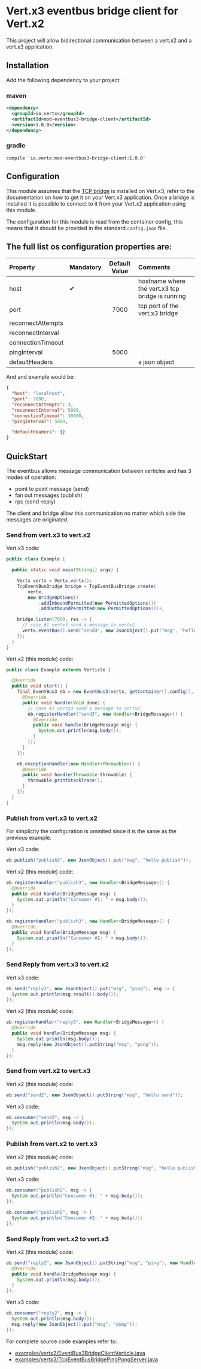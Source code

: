 # Vert.x3 eventbus bridge client for Vert.x2

This project will allow bidirectional communication between a vert.x2 and a vert.x3 application.

## Installation

Add the following dependency to your project:

### maven

```xml
<dependency>
  <groupId>io.vertx</groupId>
  <artifactId>mod-eventbus3-bridge-client</artifactId>
  <version>1.0.0</version>
</dependency>
```

### gradle

```
compile 'io.vertx:mod-eventbus3-bridge-client:1.0.0'
```

## Configuration

This module assumes that the [TCP bridge](http://vertx.io/docs/vertx-tcp-eventbus-bridge/java/) is installed on Vert.x3,
refer to the documentation on how to get it on your Vert.x3 application. Once a bridge is installed it is possible to
connect to it from your Vert.x2 application using this module.

The configuration for this module is read from the container config, this means that it should be provided in the
standard `config.json` file.

The full list os configuration properties are:
----------------------------------

| Property          | Mandatory | Default Value | Comments                                         |
|:------------------|:----------|:-------------:|:-------------------------------------------------|
| host              | ✔         |               | hostname where the vert.x3 tcp bridge is running |
| port              |           | 7000          | tcp port of the vert.x3 bridge                   |
| reconnectAttempts |           |               |                                                  |
| reconnectInterval |           |               |                                                  |
| connectionTimeout |           |               |                                                  |
| pingInterval      |           | 5000          |                                                  |
| defaultHeaders    |           |               | a json object                                    |

And and example would be:

```json
{
  "host": "localhost",
  "port": 7000,
  "reconnectAttempts": 3,
  "reconnectInterval": 5000,
  "connectionTimeout": 30000,
  "pingInterval": 5000,

  "defaultHeaders": {}
}
```

## QuickStart

The eventbus allows message communication between verticles and has 3 modes of operation:

* point to point message (send)
* fan out messages (publish)
* rpc (send-reply)

The client and bridge allow this communication no matter which side the messages are originated.

### Send from vert.x3 to vert.x2

Vert.x3 code:

```java
public class Example {

  public static void main(String[] args) {

    Vertx vertx = Vertx.vertx();
    TcpEventBusBridge bridge = TcpEventBusBridge.create(
        vertx,
        new BridgeOptions()
            .addInboundPermitted(new PermittedOptions())
            .addOutboundPermitted(new PermittedOptions()));

    bridge.listen(7000, res -> {
      // case #1 vertx3 send a message to vertx2
      vertx.eventBus().send("send3", new JsonObject().put("msg", "hello send"));
    });
  }
}
```

Vert.x2 (this module) code:

```java
public class Example extends Verticle {

  @Override
  public void start() {
    final EventBus3 eb = new EventBus3(vertx, getContainer().config(), new Handler<Void>() {
      @Override
      public void handle(Void done) {
        // case #1 vertx3 send a message to vertx2
        eb.registerHandler("send3", new Handler<BridgeMessage>() {
          @Override
          public void handle(BridgeMessage msg) {
            System.out.println(msg.body());
          }
        });
      }
    });

    eb.exceptionHandler(new Handler<Throwable>() {
      @Override
      public void handle(Throwable throwable) {
        throwable.printStackTrace();
      }
    });
  }
}
```

### Publish from vert.x3 to vert.x2

For simplicity the configuration is ommited since it is the same as the previous example.

Vert.x3 code:

```java
eb.publish("publish3", new JsonObject().put("msg", "hello publish"));

```

Vert.x2 (this module) code:

```java
eb.registerHandler("publish3", new Handler<BridgeMessage>() {
  @Override
  public void handle(BridgeMessage msg) {
    System.out.println("Consumer #1: " + msg.body());
  }
});

eb.registerHandler("publish3", new Handler<BridgeMessage>() {
  @Override
  public void handle(BridgeMessage msg) {
    System.out.println("Consumer #2: " + msg.body());
  }
});
```

### Send Reply from vert.x3 to vert.x2

Vert.x3 code:

```java
eb.send("reply3", new JsonObject().put("msg", "ping"), msg -> {
  System.out.println(msg.result().body());
});
```

Vert.x2 (this module) code:

```java
eb.registerHandler("reply3", new Handler<BridgeMessage>() {
  @Override
  public void handle(BridgeMessage msg) {
    System.out.println(msg.body());
    msg.reply(new JsonObject().putString("msg", "pong"));
  }
});
```

### Send from vert.x2 to vert.x3

Vert.x2 (this module) code:

```java
eb.send("send2", new JsonObject().putString("msg", "hello send"));
```

Vert.x3 code:

```java
eb.consumer("send2", msg -> {
  System.out.println(msg.body());
});
```

### Publish from vert.x2 to vert.x3

Vert.x2 (this module) code:

```java
eb.publish("publish2", new JsonObject().putString("msg", "hello publish"));
```

Vert.x3 code:

```java
eb.consumer("publish2", msg -> {
  System.out.println("Consumer #1: " + msg.body());
});

eb.consumer("publish2", msg -> {
  System.out.println("Consumer #2: " + msg.body());
});
```

### Send Reply from vert.x2 to vert.x3

Vert.x2 (this module) code:

```java
eb.send("reply2", new JsonObject().putString("msg", "ping"), new Handler<BridgeMessage>() {
  @Override
  public void handle(BridgeMessage msg) {
    System.out.println(msg.body());
  }
});
```

Vert.x3 code:

```java
eb.consumer("reply2", msg -> {
  System.out.println(msg.body());
  msg.reply(new JsonObject().put("msg", "pong"));
});
```

For complete source code examples refer to:

* [examples/vertx2/EventBus3BridgeClientVerticle.java](examples/vertx2/EventBus3BridgeClientVerticle.java)
* [examples/vertx3/TcpEventBusBridgePingPongServer.java](examples/vertx3/TcpEventBusBridgePingPongServer.java)
